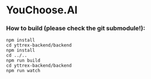 # YouChoose.AI

### How to build (please check the git submodule!):

```
npm install
cd yttrex-backend/backend
npm install
cd ../..
npm run build
cd yttrex-backend/backend
npm run watch
```
